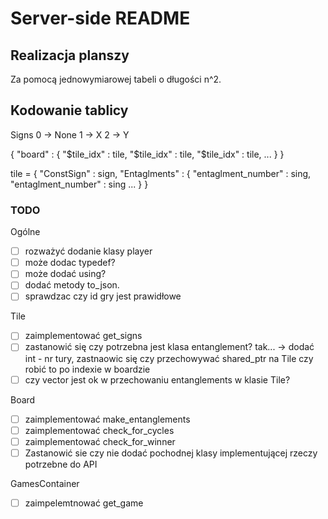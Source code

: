 # Server-side README

## Realizacja planszy
Za pomocą jednowymiarowej tabeli o długości n^2.


## Kodowanie tablicy
Signs
0 -> None
1 -> X
2 -> Y

{
    "board" : {
    "$tile_idx" : tile,
    "$tile_idx" : tile,
    "$tile_idx" : tile,
    ...
    }
}

tile = {
    "ConstSign" : sign,
    "Entaglments" : {
        "entaglment_number" : sing,
        "entaglment_number" : sing
        ...
    }
}

### TODO
Ogólne
- [ ] rozważyć dodanie klasy player
- [ ] może dodac typedef?
- [ ] może dodać using?
- [ ] dodać metody to_json.
- [ ] sprawdzac czy id gry jest prawidłowe

Tile
- [ ] zaimplementować get_signs
- [ ] zastanowić się czy potrzebna jest klasa entanglement? tak... -> dodać int - nr tury, zastnaowic się czy przechowywać shared_ptr na Tile czy robić to po indexie w boardzie
- [ ] czy vector jest ok w przechowaniu entanglements w klasie Tile?

Board
- [ ] zaimplementować make_entanglements
- [ ] zaimplementować check_for_cycles
- [ ] zaimplementować check_for_winner
- [ ] Zastanowić sie czy nie dodać pochodnej klasy implementującej rzeczy potrzebne do API

GamesContainer
- [ ] zaimpelemtnować get_game

